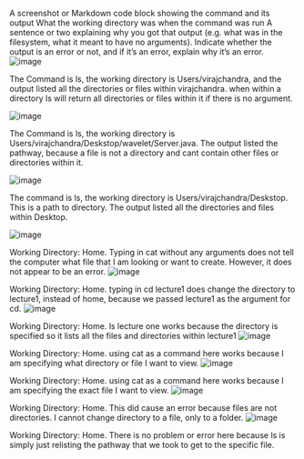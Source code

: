 A screenshot or Markdown code block showing the command and its output
What the working directory was when the command was run
A sentence or two explaining why you got that output (e.g. what was in the filesystem, what it meant to have no arguments).
Indicate whether the output is an error or not, and if it’s an error, explain why it’s an error.
![image](https://cdn.discordapp.com/attachments/974137838180380672/1165866649073750077/Screenshot_2023-10-22_at_9.00.15_PM.png?ex=654868ed&is=6535f3ed&hm=5c4befe1998cec140b0386512546df0f04b811e6287bee562aeeb52546420df0&)

The Command is ls, the working directory is Users/virajchandra, and the output listed all the directories or files within virajchandra. when within a directory ls will return all directories or files within it if there is no argument.


![image]([https://cdn.discordapp.com/attachments/974137838180380672/1165866649342193746/Screenshot_2023-10-22_at_9.01.38_PM.png?ex=654868ed&is=6535f3ed&hm=93b1becbe1e1abd7d0abfc6ad04fa0b9af1e203ce964ae010ce77ff64715459a&](https://cdn.discordapp.com/attachments/974137838180380672/1165866649660964864/Screenshot_2023-10-22_at_9.02.30_PM.png?ex=654868ee&is=6535f3ee&hm=2b1d7a7dbadf5f2da3ac7898533ba5d065189e9fa5a53b09cf4b2e25138d2877&))

The Command is ls, the working directory is Users/virajchandra/Deskstop/wavelet/Server.java. The output listed the pathway, because a file is not a directory and cant contain other files or directories within it.

![image]([https://github.com/vichandra/cse15l-lab-reports/assets/147004387/3d11e965-1f82-4562-a374-e3cc03324857](https://cdn.discordapp.com/attachments/974137838180380672/1165866649342193746/Screenshot_2023-10-22_at_9.01.38_PM.png?ex=654868ed&is=6535f3ed&hm=93b1becbe1e1abd7d0abfc6ad04fa0b9af1e203ce964ae010ce77ff64715459a&))

The command is ls, the working directory is Users/virajchandra/Deskstop. This is a path to directory. The output listed all the directories and files within Desktop.

![image](https://github.com/vichandra/cse15l-lab-reports/assets/147004387/7e7bd44f-7906-4c07-8166-4f8b28335f3b)

Working Directory: Home.
Typing in cat without any arguments does not tell the computer what file that I am looking or want to create. However, it does not appear to be an error.
![image](https://github.com/vichandra/cse15l-lab-reports/assets/147004387/bccd62d1-e742-4813-ac25-10032a8cc36e) 

Working Directory: Home.
typing in cd lecture1 does change the directory to lecture1, instead of home, because we passed lecture1 as the argument for cd.
![image](https://github.com/vichandra/cse15l-lab-reports/assets/147004387/3f8b55e2-1599-479d-8777-d3321a35b0b7)

Working Directory: Home.
ls lecture one works because the directory is specified so it lists all the files and directories within lecture1
![image](https://github.com/vichandra/cse15l-lab-reports/assets/147004387/4da720e6-7fbe-439c-9b47-d67dcb044c8d)

Working Directory: Home.
using cat as a command here works because I am specifying what directory or file I want to view.
![image](https://github.com/vichandra/cse15l-lab-reports/assets/147004387/cf3ebed8-b1e2-454d-88d9-b4c515273d98)

Working Directory: Home.
using cat as a command here works because I am specifying the exact file I want to view.
![image](https://github.com/vichandra/cse15l-lab-reports/assets/147004387/50e8a1eb-f338-460a-a903-a54fb25ec664) 

Working Directory: Home.
This did cause an error because files are not directories. I cannot change directory to a file, only to a folder.
![image](https://github.com/vichandra/cse15l-lab-reports/assets/147004387/4b37a33f-5f6e-4a4d-9a26-c50bccfce6d3)

Working Directory: Home.
There is no problem or error here because ls is simply just relisting the pathway that we took to get to the specific file.




